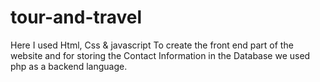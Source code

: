 # tour-and-travel
Here I used Html, Css &amp; javascript To create the front end part of the website and for storing the Contact Information in the Database we used php as a backend language.
